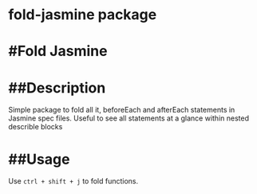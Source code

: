 # fold-jasmine package

#Fold Jasmine
============

##Description
=============
Simple package to fold all it, beforeEach and afterEach statements in Jasmine spec files. Useful to see all statements at a glance within nested describle blocks

##Usage
=======
Use `ctrl + shift + j` to fold functions.
